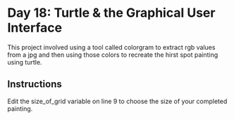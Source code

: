 # Day 18: Turtle & the Graphical User Interface

This project involved using a tool called colorgram to extract rgb values from a jpg and then using those colors to recreate the hirst spot painting using turtle.

## Instructions

Edit the size_of_grid variable on line 9 to choose the size of your completed painting.